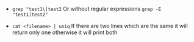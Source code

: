 - `grep "test1\|test2` Or without regular expressions `grep -E "test1|test2"`

- `cat <filename> | uniq` If there are two lines which are the same it will return only one otherwise it will print both
